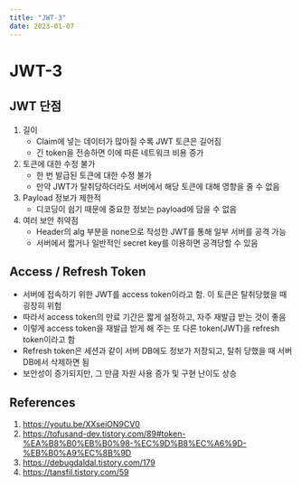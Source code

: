 ```yaml
---
title: "JWT-3"
date: 2023-01-07
---
```


# JWT-3

## JWT 단점

1. 길이
   - Claim에 넣는 데이터가 많아질 수록 JWT 토큰은 길어짐
   - 긴 token을 전송하면 이에 따른 네트워크 비용 증가
2. 토큰에 대한 수정 불가
   - 한 번 발급된 토큰에 대한 수정 불가
   - 만약 JWT가 탈취당하더라도 서버에서 해당 토큰에 대해 영향을 줄 수 없음
3. Payload 정보가 제한적
   - 디코딩이 쉽기 때문에 중요한 정보는 payload에 담을 수 없음
4. 여러 보안 취약점
   - Header의 alg 부분을 none으로 작성한 JWT를 통해 일부 서버를 공격 가능
   - 서버에서 짧거나 일반적인 secret key를 이용하면 공격당할 수 있음

## Access / Refresh Token

- 서버에 접속하기 위한 JWT를 access token이라고 함. 이 토큰은 탈취당했을 때 굉장히 위험
- 따라서 access token의 만료 기간은 짧게 설정하고, 자주 재발급 받는 것이 좋음
- 이렇게 access token을 재발급 받게 해 주는 또 다른 token(JWT)을 refresh token이라고 함
- Refresh token은 세션과 같이 서버 DB에도 정보가 저장되고, 탈취 당했을 때 서버 DB에서 삭제하면 됨
- 보안성이 증가되지만, 그 만큼 자원 사용 증가 및 구현 난이도 상승

## References

1. https://youtu.be/XXseiON9CV0
2. https://tofusand-dev.tistory.com/89#token-%EA%B8%B0%EB%B0%98-%EC%9D%B8%EC%A6%9D-%EB%B0%A9%EC%8B%9D
3. https://debugdaldal.tistory.com/179
4. https://tansfil.tistory.com/59
